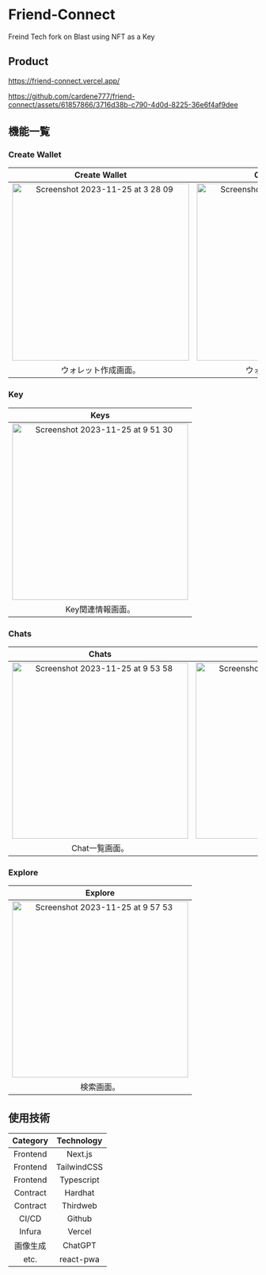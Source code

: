 # Friend-Connect

Freind Tech fork on Blast using NFT as a Key

## Product

https://friend-connect.vercel.app/

https://github.com/cardene777/friend-connect/assets/61857866/3716d38b-c790-4d0d-8225-36e6f4af9dee

## 機能一覧

### Create Wallet

| Create Wallet | Createed Wallet |
| :------: | :-------: |
| <img width="357" alt="Screenshot 2023-11-25 at 3 28 09" src="https://github.com/cardene777/friend-connect/assets/61857866/9cca5a48-f87b-4ea4-b568-0edf04d6081b"> | <img width="357" alt="Screenshot 2023-11-25 at 3 30 26" src="https://github.com/cardene777/friend-connect/assets/61857866/1dc11118-82a5-4bfc-b0c3-0e40626f85c4"> |
| ウォレット作成画面。 | ウォレット確認画面。 |

### Key

| Keys |
| :------: |
| <img width="355" alt="Screenshot 2023-11-25 at 9 51 30" src="https://github.com/cardene777/friend-connect/assets/61857866/8025e7bb-f22f-42ac-83e6-4c8f8bf5f54d"> |
| Key関連情報画面。 |

### Chats

| Chats | Chat |
| :------: | :------: |
| <img width="355" alt="Screenshot 2023-11-25 at 9 53 58" src="https://github.com/cardene777/friend-connect/assets/61857866/f53c3f58-8c4e-4959-9f43-8d5272c52a3f"> | <img width="355" alt="Screenshot 2023-11-25 at 9 56 00" src="https://github.com/cardene777/friend-connect/assets/61857866/230fca82-75ec-4a0c-bbce-0831f7ed6f8a"> |
| Chat一覧画面。 | Chat画面。 |

### Explore

| Explore |
| :------: |
| <img width="355" alt="Screenshot 2023-11-25 at 9 57 53" src="https://github.com/cardene777/friend-connect/assets/61857866/4d2f8711-85f6-437d-acdf-fef777e58d72">|
| 検索画面。 | 

## 使用技術

| Category | Technology |
| :------: | :--------: |
| Frontend | Next.js |
| Frontend | TailwindCSS |
| Frontend | Typescript |
| Contract | Hardhat |
| Contract | Thirdweb |
| CI/CD | Github |
| Infura | Vercel |
| 画像生成 | ChatGPT |
| etc. | react-pwa |
